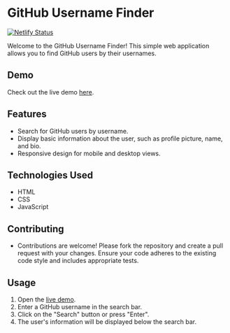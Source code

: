 # GitHub Username Finder

[![Netlify Status](https://api.netlify.com/api/v1/badges/YOUR_BADGE_ID/deploy-status)](https://app.netlify.com/sites/detective-id/deploys)

Welcome to the GitHub Username Finder! This simple web application allows you to find GitHub users by their usernames.

## Demo

Check out the live demo [here](https://detective-id.netlify.app/).

## Features

- Search for GitHub users by username.
- Display basic information about the user, such as profile picture, name, and bio.
- Responsive design for mobile and desktop views.

## Technologies Used

- HTML
- CSS
- JavaScript

## Contributing

- Contributions are welcome! Please fork the repository and create a pull request with your changes. Ensure your code adheres to the existing code style and includes appropriate tests.

## Usage

1. Open the [live demo](https://detective-id.netlify.app/).
2. Enter a GitHub username in the search bar.
3. Click on the "Search" button or press "Enter".
4. The user's information will be displayed below the search bar.
